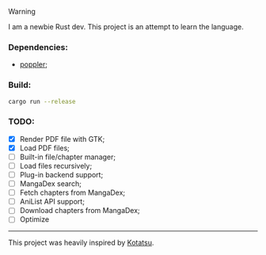 > [!WARNING]
> I am a newbie Rust dev. This project is an attempt to learn the language.

### Dependencies:
- [poppler](https://poppler.freedesktop.org/);

### Build:
```bash
cargo run --release
```

### TODO:
- [X] Render PDF file with GTK;
- [X] Load PDF files;
- [ ] Built-in file/chapter manager;
- [ ] Load files recursively;
- [ ] Plug-in backend support;
- [ ] MangaDex search;
- [ ] Fetch chapters from MangaDex;
- [ ] AniList API support;
- [ ] Download chapters from MangaDex;
- [ ] Optimize

-- --
This project was heavily inspired by [Kotatsu](https://kotatsu.app/).
